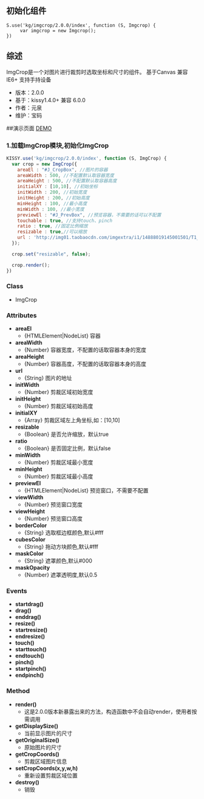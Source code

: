 
## 初始化组件
    
    S.use('kg/imgcrop/2.0.0/index', function (S, Imgcrop) {
         var imgcrop = new Imgcrop();
    })


## 综述

ImgCrop是一个对图片进行裁剪时选取坐标和尺寸的组件。
基于Canvas 兼容IE6+ 支持手持设备

* 版本：2.0.0
* 基于：kissy1.4.0+ 兼容 6.0.0
* 作者：元泉
* 维护：宝码

##演示页面
[DEMO](/imgcrop/doc/demo/index.html)



### 1.加载ImgCrop模块,初始化ImgCrop

```javascript
KISSY.use('kg/imgcrop/2.0.0/index', function (S, ImgCrop) {
  var crop = new ImgCrop({
    areaEl : "#J_CropBox", //图片的容器
    areaWidth : 500, //不配置默认取容器宽度
    areaHeight : 500, //不配置默认取容器高度
    initialXY : [10,10], //初始坐标
    initWidth : 200, //初始宽度
    initHeight : 200, //初始高度
    minHeight : 100, //最小高度
    minWidth : 100, //最小宽度
    previewEl : "#J_PrevBox", //预览容器，不需要的话可以不配置
    touchable : true, //支持touch、pinch
    ratio : true, //固定比例缩放
    resizable : true,//可以缩放
    url : 'http://img01.taobaocdn.com/imgextra/i1/14888019145001501/T1_iIPXl8dXXXXXXXX_!!855984888-0-pix.jpg'
  });

  crop.set("resizable", false);

  crop.render();
})
```


### Class ###
- ImgCrop

### Attributes
- **areaEl** 
  + {HTMLElement|NodeList} 容器
- **areaWidth** 
  + {Number} 容器宽度，不配置的话取容器本身的宽度
- **areaHeight** 
  + {Number} 容器高度，不配置的话取容器本身的高度
- **url** 
  + {String} 图片的地址
- **initWidth** 
  + {Number} 剪裁区域初始宽度
- **initHeight** 
  + {Number} 剪裁区域初始高度
- **initialXY**
  + {Array} 剪裁区域左上角坐标,如：[10,10]
- **resizable**
  + {Boolean} 是否允许缩放，默认true
- **ratio**
  + {Boolean} 是否固定比例，默认false
- **minWidth**
  + {Number} 剪裁区域最小宽度
- **minHeight**
  + {Number} 剪裁区域最小高度
- **previewEl**
  + {HTMLElement|NodeList} 预览窗口，不需要不配置
- **viewWidth**
  + {Number} 预览窗口宽度
- **viewHeight**
  + {Number} 预览窗口高度
- **borderColor**
  + {String} 选取框边框颜色,默认#fff
- **cubesColor**
  + {String} 拖动方块颜色,默认#fff
- **maskColor**
  + {String} 遮罩颜色,默认#000
- **maskOpacity**
  + {Number} 遮罩透明度,默认0.5



### Events
- **startdrag()**
- **drag()**
- **enddrag()**
- **resize()**
- **startresize()**
- **endresize()**
- **touch()**
- **starttouch()**
- **endtouch()**
- **pinch()**
- **startpinch()**
- **endpinch()**

### Method
- **render()**
  + 这是2.0.0版本新暴露出来的方法，构造函数中不会自动render，使用者按需调用
- **getDisplaySize()**
  + 当前显示图片的尺寸
- **getOriginalSize()**
  + 原始图片的尺寸
- **getCropCoords()**
  + 剪裁区域图片信息
- **setCropCoords(x,y,w,h)**
  + 重新设置剪裁区域位置
- **destroy()**
  + 销毁
